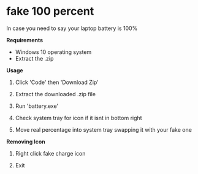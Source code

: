 <h1>fake 100 percent</h1>

In case you need to say your laptop battery is 100%



**Requirements**

+ Windows 10 operating system
+ Extract the .zip 


**Usage**

1. Click 'Code' then 'Download Zip'

2. Extract the downloaded .zip file

3. Run 'battery.exe'
   
4. Check system tray for icon if it isnt in bottom right
   
5. Move real percentage into system tray swapping it with your fake one
   


**Removing Icon**

1. Right click fake charge icon

2. Exit
